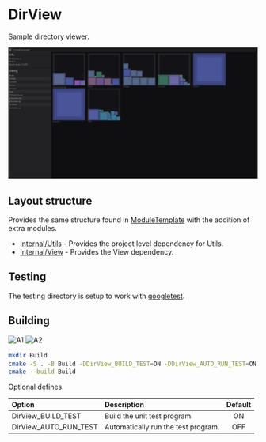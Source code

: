 # DirView

Sample directory viewer.

![I0](Extras/SS01.png)

## Layout structure

Provides the same structure found in [ModuleTemplate](https://github.com/chcly/ModuleTemplate) with the addition of extra modules.

+ [Internal/Utils](https://github.com/chcly/Module.Utils) - Provides the project level dependency for Utils.
+ [Internal/View](https://github.com/chcly/Module.View) - Provides the View dependency.

## Testing

The testing directory is setup to work with [googletest](https://github.com/google/googletest).

## Building

![A1](https://github.com/chcly/DirView/actions/workflows/build-linux.yml/badge.svg)
![A2](https://github.com/chcly/DirView/actions/workflows/build-windows.yml/badge.svg)

```sh
mkdir Build
cmake -S . -B Build -DDirView_BUILD_TEST=ON -DDirView_AUTO_RUN_TEST=ON
cmake --build Build
```

Optional defines.

| Option                      | Description                                          | Default |
|:----------------------------|:-----------------------------------------------------|:-------:|
| DirView_BUILD_TEST         | Build the unit test program.                         |   ON    |
| DirView_AUTO_RUN_TEST      | Automatically run the test program.                  |   OFF   |


